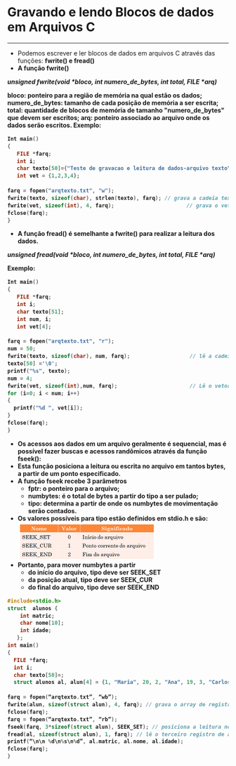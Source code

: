 # Gravando e lendo Blocos de dados em Arquivos C
---
+ Podemos escrever e ler blocos de dados em arquivos C através das funções: <b>fwrite()<b/> e <b>fread()</b> 
+ A função <b>fwrite()</b> 

<em><b>unsigned fwrite(void *bloco, int numero_de_bytes, int total, FILE *arq)<b/></em> 
 
bloco: ponteiro para a região de memória na qual estão os dados;
numero_de_bytes: tamanho de cada posição de memória a ser escrita;
total: quantidade de blocos de memória de tamanho "numero_de_bytes" que devem ser escritos;
arq: ponteiro associado ao arquivo onde os dados serão escritos.
Exemplo:
``` C
Int main()
{
   FILE *farq;
   int i;
   char texto[50]={"Teste de gravacao e leitura de dados-arquivo texto"};
   int vet = {1,2,3,4};
 
farq = fopen("arqtexto.txt", "w");
fwrite(texto, sizeof(char), strlen(texto), farq); // grava a cadeia texto no arquivo
fwrite(vet, sizeof(int), 4, farq);                       // grava o vetor vet no arquivo
fclose(farq);
}
```

+ A função <b>fread()</b> é semelhante a <b>fwrite()</b> para realizar a leitura dos dados.

<em><b>unsigned fread(void *bloco, int numero_de_bytes, int total, FILE *arq)<b/></em> 

Exemplo:
``` C
Int main()
{
   FILE *farq;
   int i;
   char texto[51];
   int num, i;
   int vet[4];
 
farq = fopen("arqtexto.txt", "r");
num = 50;
fwrite(texto, sizeof(char), num, farq);                   // lê a cadeia texto no arquivo
texto[50] ='\0'; 
printf("%s", texto);
num = 4;
fwrite(vet, sizeof(int),num, farq);                       // Lê o vetor vet no arquivo
for (i=0; i < num; i++)
{
  printf("%d ", vet[i]);
}  
fclose(farq);
}
```
+ Os acessos aos dados em um arquivo geralmente é sequencial, mas é possível fazer buscas e acessos randômicos através da função <b>fseek()<b>: 
+ Esta função posiciona a leitura ou escrita no arquivo em tantos bytes, a partir de um ponto especificado.
+ A função fseek recebe 3 parâmetros
    + fptr: o ponteiro para o arquivo;
    + numbytes: é o total de bytes a partir do <b>tipo</b> a ser pulado;
    + tipo: determina a partir de onde os numbytes de movimentação serão contados.
+ Os valores possíveis para tipo estão definidos em <b>stdio.h</b> e são:
 ![programa](/markdowns/seek.png) 
+ Portanto, para mover numbytes a partir
    + do início do arquivo, tipo deve ser SEEK_SET
    + da posição atual, tipo deve ser SEEK_CUR
    + do final do arquivo, tipo deve ser SEEK_END
 ``` c runnable
#include<stdio.h>
struct  alunos {
     int matric;
     char nome[10];
     int idade;
    };
int main()
{
   FILE *farq;
   int i;
   char texto[50]=;
   struct alunos al, alun[4] = {1, "Maria", 20, 2, "Ana", 19, 3, "Carlos", 16, 4, "Celso",19} 
 
farq = fopen(“arqtexto.txt”, “wb”);
fwrite(alun, sizeof(struct alun), 4, farq); // grava o array de registros alunos
fclose(farq);
farq = fopen(“arqtexto.txt”, “rb”);
fseek(farq, 3*sizeof(struct alun), SEEK_SET); // posiciona a leitura no terceiro registro
fread(al, sizeof(struct alun), 1, farq); // lê o terceiro registro de aluno 
printf(“\n\n %d\n%s\n%d”, al.matric, al.nome, al.idade);
fclose(farq);
}

```
